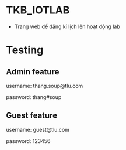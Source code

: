 # TKB_IOTLAB

- Trang web để đăng kí lịch lên hoạt động lab

# Testing

## Admin feature
  <p>username: thang.soup@tlu.com</p>
  <p>password: thang#soup</p>
  
## Guest feature
  <p>username: guest@tlu.com</p>
  <p>password: 123456</p>
